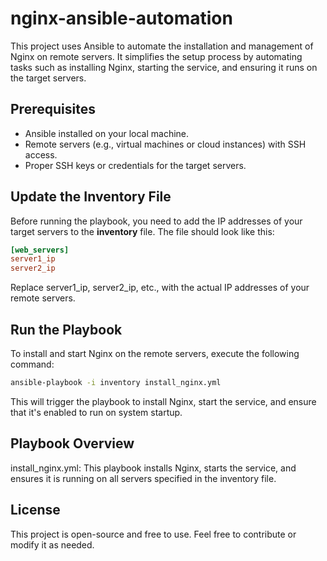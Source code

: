 # nginx-ansible-automation

This project uses Ansible to automate the installation and management of Nginx on remote servers. It simplifies the setup process by automating tasks such as installing Nginx, starting the service, and ensuring it runs on the target servers.

## Prerequisites

- Ansible installed on your local machine.
- Remote servers (e.g., virtual machines or cloud instances) with SSH access.
- Proper SSH keys or credentials for the target servers.

## Update the Inventory File

Before running the playbook, you need to add the IP addresses of your target servers to the **inventory** file. The file should look like this:

```ini
[web_servers]
server1_ip
server2_ip
```
Replace server1_ip, server2_ip, etc., with the actual IP addresses of your remote servers.

## Run the Playbook
To install and start Nginx on the remote servers, execute the following command:

```bash
ansible-playbook -i inventory install_nginx.yml
```
This will trigger the playbook to install Nginx, start the service, and ensure that it's enabled to run on system startup.

## Playbook Overview
install_nginx.yml: This playbook installs Nginx, starts the service, and ensures it is running on all servers specified in the inventory file.

## License
This project is open-source and free to use. Feel free to contribute or modify it as needed.
